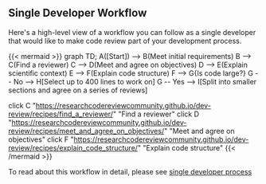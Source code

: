 ## Single Developer Workflow

Here's a high-level view of a workflow you can follow as
a single developer that would like to make code review
part of your development process.

{{< mermaid >}}
graph TD;
  A([Start]) --> B(Meet initial requirements)
  B --> C(Find a reviewer)
  C --> D(Meet and agree on objectives)
  D --> E(Explain scientific context)
  E --> F(Explain code structure)
  F --> G{Is code large?}
  G -- No --> H[Select up to 400 lines to work on]
  G -- Yes --> I[Split into smaller sections and agree on a series of reviews]

  click C "https://researchcodereviewcommunity.github.io/dev-review/recipes/find_a_reviewer/" "Find a reviewer"
  click D "https://researchcodereviewcommunity.github.io/dev-review/recipes/meet_and_agree_on_objectives/" "Meet and agree on objectives"
  click F "https://researchcodereviewcommunity.github.io/dev-review/recipes/explain_code_structure/" "Explain code structure"
{{< /mermaid >}}

To read about this workflow in detail, please see
[single developer process](/dev-review/recipes/lonecoder)
